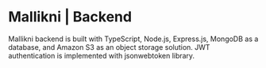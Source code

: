 # Mallikni | Backend

Mallikni backend is built with TypeScript, Node.js, Express.js, MongoDB as a database, and Amazon S3 as an object storage solution. JWT authentication is implemented with jsonwebtoken library.
